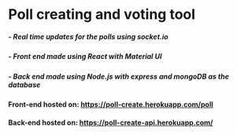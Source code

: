 # Poll creating and voting tool

##### - Real time updates for the polls using socket.io
##### - Front end made using React with Material UI
##### - Back end made using Node.js with express and mongoDB as the database

#### Front-end hosted on: https://poll-create.herokuapp.com/poll
#### Back-end hosted on: https://poll-create-api.herokuapp.com/


